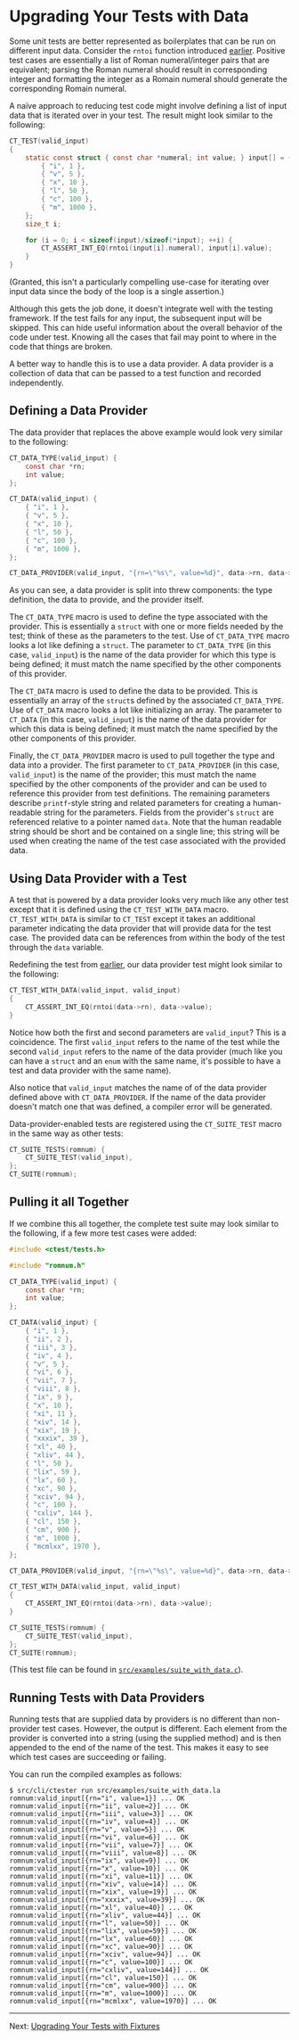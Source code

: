 # Upgrading Your Tests with Data

Some unit tests are better represented as boilerplates that can be run on
different input data. Consider the `rntoi` function introduced
[earlier](tutorial_first_suite.md). Positive test cases are essentially a list
of Roman numeral/integer pairs that are equivalent; parsing the Roman numeral
should result in corresponding integer and formatting the integer as a Romain
numeral should generate the corresponding Romain numeral.

A naïve approach to reducing test code might involve defining a list of input
data that is iterated over in your test. The result might look similar to the
following:

```c
CT_TEST(valid_input)
{
	static const struct { const char *numeral; int value; } input[] = {
		{ "i", 1 },
		{ "v", 5 },
		{ "x", 10 },
		{ "l", 50 },
		{ "c", 100 },
		{ "m", 1000 },
	};
	size_t i;

	for (i = 0; i < sizeof(input)/sizeof(*input); ++i) {
		CT_ASSERT_INT_EQ(rntoi(input[i].numeral), input[i].value);
	}
}
```

(Granted, this isn't a particularly compelling use-case for iterating over input
data since the body of the loop is a single assertion.)

Although this gets the job done, it doesn't integrate well with the testing
framework. If the test fails for any input, the subsequent input will be
skipped. This can hide useful information about the overall behavior of the
code under test. Knowing all the cases that fail may point to where in the code
that things are broken.

A better way to handle this is to use a data provider. A data provider is a
collection of data that can be passed to a test function and recorded
independently.

## Defining a Data Provider

The data provider that replaces the above example would look very similar to the
following:

```c
CT_DATA_TYPE(valid_input) {
	const char *rn;
	int value;
};

CT_DATA(valid_input) {
	{ "i", 1 },
	{ "v", 5 },
	{ "x", 10 },
	{ "l", 50 },
	{ "c", 100 },
	{ "m", 1000 },
};

CT_DATA_PROVIDER(valid_input, "{rn=\"%s\", value=%d}", data->rn, data->value);
```

As you can see, a data provider is split into threw components: the type
definition, the data to provide, and the provider itself.

The `CT_DATA_TYPE` macro is used to define the type associated with the
provider. This is essentially a `struct` with one or more fields needed by the
test; think of these as the parameters to the test. Use of `CT_DATA_TYPE` macro
looks a lot like defining a `struct`. The parameter to `CT_DATA_TYPE` (in this
case, `valid_input`) is the name of the data provider for which this type is
being defined; it must match the name specified by the other components of this
provider.

The `CT_DATA` macro is used to define the data to be provided. This is
essentially an array of the `struct`s defined by the associated `CT_DATA_TYPE`.
Use of `CT_DATA` macro looks a lot like initializing an array. The parameter to
`CT_DATA` (in this case, `valid_input`) is the name of the data provider for
which this data is being defined; it must match the name specified by the other
components of this provider.

Finally, the `CT_DATA_PROVIDER` macro is used to pull together the type and
data into a provider. The first parameter to `CT_DATA_PROVIDER` (in this case,
`valid_input`) is the name of the provider; this must match the name specified
by the other components of the provider and can be used to reference this
provider from test definitions. The remaining parameters describe `printf`-style
string and related parameters for creating a human-readable string for the
parameters. Fields from the provider's `struct` are referenced relative to a
pointer named `data`. Note that the human readable string should be short and be
contained on a single line; this string will be used when creating the name of
the test case associated with the provided data.

## Using Data Provider with a Test

A test that is powered by a data provider looks very much like any other test
except that it is defined using the `CT_TEST_WITH_DATA` macro.
`CT_TEST_WITH_DATA` is similar to `CT_TEST` except it takes an additional
parameter indicating the data provider that will provide data for the test case.
The provided data can be references from within the body of the test through the
`data` variable.

Redefining the test from [earlier](tutoral_first_suite.md), our data provider
test might look similar to the following:

```c
CT_TEST_WITH_DATA(valid_input, valid_input)
{
	CT_ASSERT_INT_EQ(rntoi(data->rn), data->value);
}
```

Notice how both the first and second parameters are `valid_input`? This is a
coincidence. The first `valid_input` refers to the name of the test while the
second `valid_input` refers to the name of the data provider (much like you can
have a `struct` and an `enum` with the same name, it's possible to have a test
and data provider with the same name).

Also notice that `valid_input` matches the name of of the data provider defined
above with `CT_DATA_PROVIDER`. If the name of the data provider doesn't match
one that was defined, a compiler error will be generated.

Data-provider-enabled tests are registered using the `CT_SUITE_TEST` macro in
the same way as other tests:

```c
CT_SUITE_TESTS(romnum) {
	CT_SUITE_TEST(valid_input),
};
CT_SUITE(romnum);
```

## Pulling it all Together

If we combine this all together, the complete test suite may look similar to the
following, if a few more test cases were added:

```c
#include <ctest/tests.h>

#include "romnum.h"

CT_DATA_TYPE(valid_input) {
	const char *rn;
	int value;
};

CT_DATA(valid_input) {
	{ "i", 1 },
	{ "ii", 2 },
	{ "iii", 3 },
	{ "iv", 4 },
	{ "v", 5 },
	{ "vi", 6 },
	{ "vii", 7 },
	{ "viii", 8 },
	{ "ix", 9 },
	{ "x", 10 },
	{ "xi", 11 },
	{ "xiv", 14 },
	{ "xix", 19 },
	{ "xxxix", 39 },
	{ "xl", 40 },
	{ "xliv", 44 },
	{ "l", 50 },
	{ "lix", 59 },
	{ "lx", 60 },
	{ "xc", 90 },
	{ "xciv", 94 },
	{ "c", 100 },
	{ "cxliv", 144 },
	{ "cl", 150 },
	{ "cm", 900 },
	{ "m", 1000 },
	{ "mcmlxx", 1970 },
};

CT_DATA_PROVIDER(valid_input, "{rn=\"%s\", value=%d}", data->rn, data->value);

CT_TEST_WITH_DATA(valid_input, valid_input)
{
	CT_ASSERT_INT_EQ(rntoi(data->rn), data->value);
}

CT_SUITE_TESTS(romnum) {
	CT_SUITE_TEST(valid_input),
};
CT_SUITE(romnum);
```

(This test file can be found in
[`src/examples/suite_with_data.c`](../../src/examples/suite_with_data.c)).

## Running Tests with Data Providers

Running tests that are supplied data by providers is no different than
non-provider test cases. However, the output is different. Each element from the
provider is converted into a string (using the supplied method) and is then
appended to the end of the name of the test. This makes it easy to see which
test cases are succeeding or failing.

You can run the compiled examples as follows:

```
$ src/cli/ctester run src/examples/suite_with_data.la
romnum:valid_input[{rn="i", value=1}] ... OK
romnum:valid_input[{rn="ii", value=2}] ... OK
romnum:valid_input[{rn="iii", value=3}] ... OK
romnum:valid_input[{rn="iv", value=4}] ... OK
romnum:valid_input[{rn="v", value=5}] ... OK
romnum:valid_input[{rn="vi", value=6}] ... OK
romnum:valid_input[{rn="vii", value=7}] ... OK
romnum:valid_input[{rn="viii", value=8}] ... OK
romnum:valid_input[{rn="ix", value=9}] ... OK
romnum:valid_input[{rn="x", value=10}] ... OK
romnum:valid_input[{rn="xi", value=11}] ... OK
romnum:valid_input[{rn="xiv", value=14}] ... OK
romnum:valid_input[{rn="xix", value=19}] ... OK
romnum:valid_input[{rn="xxxix", value=39}] ... OK
romnum:valid_input[{rn="xl", value=40}] ... OK
romnum:valid_input[{rn="xliv", value=44}] ... OK
romnum:valid_input[{rn="l", value=50}] ... OK
romnum:valid_input[{rn="lix", value=59}] ... OK
romnum:valid_input[{rn="lx", value=60}] ... OK
romnum:valid_input[{rn="xc", value=90}] ... OK
romnum:valid_input[{rn="xciv", value=94}] ... OK
romnum:valid_input[{rn="c", value=100}] ... OK
romnum:valid_input[{rn="cxliv", value=144}] ... OK
romnum:valid_input[{rn="cl", value=150}] ... OK
romnum:valid_input[{rn="cm", value=900}] ... OK
romnum:valid_input[{rn="m", value=1000}] ... OK
romnum:valid_input[{rn="mcmlxx", value=1970}] ... OK
```

---
Next: [Upgrading Your Tests with Fixtures](tutorial_fixtures.md)
